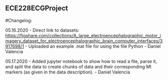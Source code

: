## ECE228ECGProject

#Changelog:

05.16.2020 - Direct link to datasets: https://figshare.com/collections/A_large_electroencephalographic_motor_imagery_dataset_for_electroencephalographic_brain_computer_interfaces/3917698/1 - Uploaded an example .mat file for using the file Python - Daniel Valencia

05.17.2020 - Added jupyter notebook to show how to read a file, parse it, and split the data to create chunks of data and their corresponding MI markers (as given in the data description). - Daniel Valencia